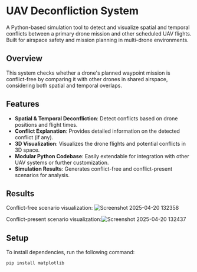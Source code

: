 # UAV Deconfliction System

A Python-based simulation tool to detect and visualize spatial and temporal conflicts between a primary drone mission and other scheduled UAV flights. Built for airspace safety and mission planning in multi-drone environments.

## Overview
This system checks whether a drone's planned waypoint mission is conflict-free by comparing it with other drones in shared airspace, considering both spatial and temporal overlaps.

## Features
- **Spatial & Temporal Deconfliction**: Detect conflicts based on drone positions and flight times.
- **Conflict Explanation**: Provides detailed information on the detected conflict (if any).
- **3D Visualization**: Visualizes the drone flights and potential conflicts in 3D space.
- **Modular Python Codebase**: Easily extendable for integration with other UAV systems or further customization.
- **Simulation Results**: Generates conflict-free and conflict-present scenarios for analysis.

## Results

Conflict-free scenario visualization: ![Screenshot 2025-04-20 132358](https://github.com/user-attachments/assets/f3266d2d-d314-4c19-afec-354099fd5a56)


Conflict-present scenario visualization:![Screenshot 2025-04-20 132437](https://github.com/user-attachments/assets/29f13e47-d88e-4fac-a308-b70e72984b48)


## Setup
To install dependencies, run the following command:

```bash
pip install matplotlib


